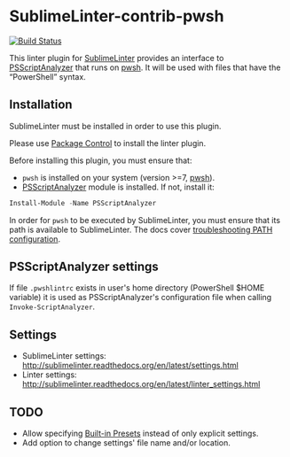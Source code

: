 SublimeLinter-contrib-pwsh
================================

[![Build Status](https://travis-ci.org/SublimeLinter/SublimeLinter-contrib-pwsh.svg?branch=master)](https://travis-ci.org/SublimeLinter/SublimeLinter-contrib-pwsh)

This linter plugin for [SublimeLinter](https://github.com/SublimeLinter/SublimeLinter) provides an interface to [PSScriptAnalyzer](https://github.com/PowerShell/PSScriptAnalyzer) that runs on [pwsh](https://github.com/PowerShell/PowerShell). It will be used with files that have the “PowerShell” syntax.

## Installation
SublimeLinter must be installed in order to use this plugin.

Please use [Package Control](https://packagecontrol.io) to install the linter plugin.

Before installing this plugin, you must ensure that:
 - `pwsh` is installed on your system (version >=7, [pwsh](https://github.com/PowerShell/PowerShell)).
 - [PSScriptAnalyzer](https://github.com/PowerShell/PSScriptAnalyzer) module is installed. If not, install it:

```powershell
Install-Module -Name PSScriptAnalyzer
```

In order for `pwsh` to be executed by SublimeLinter, you must ensure that its path is available to SublimeLinter. The docs cover [troubleshooting PATH configuration](http://sublimelinter.readthedocs.io/en/latest/troubleshooting.html#finding-a-linter-executable).

## PSScriptAnalyzer settings

If file `.pwshlintrc` exists in user's home directory (PowerShell $HOME variable) it is used as PSScriptAnalyzer's configuration file when calling `Invoke-ScriptAnalyzer`.

## Settings
- SublimeLinter settings: http://sublimelinter.readthedocs.org/en/latest/settings.html
- Linter settings: http://sublimelinter.readthedocs.org/en/latest/linter_settings.html

## TODO

 - Allow specifying [Built-in Presets](https://github.com/PowerShell/PSScriptAnalyzer#built-in-presets) instead of only explicit settings.
 - Add option to change settings' file name and/or location.
